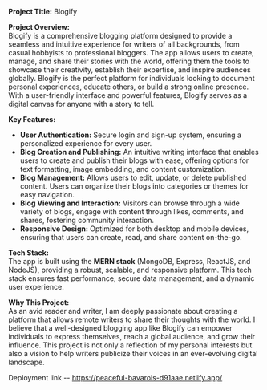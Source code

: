 **Project Title:** Blogify

**Project Overview:**  
Blogify is a comprehensive blogging platform designed to provide a seamless and intuitive experience for writers of all backgrounds, from casual hobbyists to professional bloggers. The app allows users to create, manage, and share their stories with the world, offering them the tools to showcase their creativity, establish their expertise, and inspire audiences globally. Blogify is the perfect platform for individuals looking to document personal experiences, educate others, or build a strong online presence. With a user-friendly interface and powerful features, Blogify serves as a digital canvas for anyone with a story to tell.

**Key Features:**

- **User Authentication:** Secure login and sign-up system, ensuring a personalized experience for every user.
- **Blog Creation and Publishing:** An intuitive writing interface that enables users to create and publish their blogs with ease, offering options for text formatting, image embedding, and content customization.
- **Blog Management:** Allows users to edit, update, or delete published content. Users can organize their blogs into categories or themes for easy navigation.
- **Blog Viewing and Interaction:** Visitors can browse through a wide variety of blogs, engage with content through likes, comments, and shares, fostering community interaction.
- **Responsive Design:** Optimized for both desktop and mobile devices, ensuring that users can create, read, and share content on-the-go.

**Tech Stack:**  
The app is built using the **MERN stack** (MongoDB, Express, ReactJS, and NodeJS), providing a robust, scalable, and responsive platform. This tech stack ensures fast performance, secure data management, and a dynamic user experience.

**Why This Project:**  
As an avid reader and writer, I am deeply passionate about creating a platform that allows remote writers to share their thoughts with the world. I believe that a well-designed blogging app like Blogify can empower individuals to express themselves, reach a global audience, and grow their influence. This project is not only a reflection of my personal interests but also a vision to help writers publicize their voices in an ever-evolving digital landscape.


Deployment link -- https://peaceful-bavarois-d91aae.netlify.app/